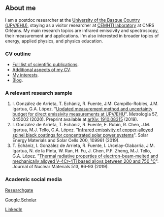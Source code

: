## About me

I am a postdoc researcher at the [University of the Basque Country (UPV/EHU)](https://www.ehu.eus/en/web/guest/en-home), staying as a visitor researcher at [CEMHTI laboratory](https://www.cemhti.cnrs-orleans.fr/default.aspx) at CNRS Orléans. My main research topics are infrared emissivity and spectroscopy, their measurement and applications. I'm also interested in broader topics of energy, applied physics, and physics education.

### CV outline

- [Full list of scientific publications](./list-publications.md).
- [Additional aspects of my CV](./other-cv.html).
- [My interests](./interests.md).
- [Blog](./blog.md).

### A relevant research sample

1. I. González de Arrieta, T. Echániz, R. Fuente, J.M. Campillo-Robles, J.M. Igartua, G.A. López. "[Updated measurement method and uncertainty budget for direct emissivity measurements at UPV/EHU](https://doi.org/10.1088/1681-7575/ab84ff)". Metrologia 57, 045002 (2020). Preprint available at [arXiv: 1910.08315](https://arxiv.org/abs/1910.08315) (2019).
2. I. González de Arrieta, T. Echániz, R. Fuente, E. Rubin, R. Chen, J.M. Igartua, M.J. Tello, G.A. López. "[Infrared emissivity of copper-alloyed spinel black coatings for concentrated solar power systems](https://doi.org/10.1016/j.solmat.2019.109961)". Solar Energy Materials and Solar Cells 200, 109961 (2019).
3. T. Echániz, I. González de Arrieta, R. Fuente, I. Urcelay-Olabarria, J.M. Igartua, N. de la Pinta, W. Ran, H. Fu, J. Chen, P.F. Zheng, M.J. Tello, G.A. López. "[Thermal radiative properties of electron-beam-melted and mechanically alloyed V-4Cr-4Ti based alloys between 200 and 750 °C](https://doi.org/10.1016/j.jnucmat.2018.10.051)". Journal of Nuclear Materials 513, 86-93 (2019).

### Academic social media

[Researchgate](https://www.researchgate.net/profile/Inigo_Gonzalez_De_Arrieta)

[Google Scholar](https://scholar.google.com/citations?user=oRvyMOgAAAAJ&hl=en)

[LinkedIn](https://www.linkedin.com/in/inigo-gonzalez-de-arrieta/)

<script>var clicky_site_ids = clicky_site_ids || []; clicky_site_ids.push(101267467);</script>
<script async src="//static.getclicky.com/js"></script>
